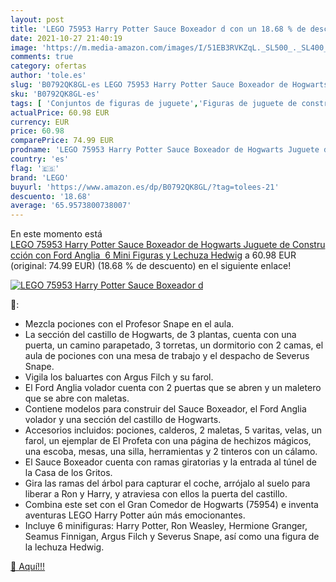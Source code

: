 ```yaml
---
layout: post
title: 'LEGO 75953 Harry Potter Sauce Boxeador d con un 18.68 % de descuento'
date: 2021-10-27 21:40:19
image: 'https://m.media-amazon.com/images/I/51EB3RVKZqL._SL500_._SL400_.jpg'
comments: true
category: ofertas
author: 'tole.es'
slug: 'B0792QK8GL-es LEGO 75953 Harry Potter Sauce Boxeador de Hogwarts Juguete...'
sku: 'B0792QK8GL-es'
tags: [ 'Conjuntos de figuras de juguete','Figuras de juguete de construcción','Juegos de construcción para niños','Juguetes','Juguetes y juegos','Muñecos y figuras','Sets de construcción','lego', ]
actualPrice: 60.98 EUR
currency: EUR
price: 60.98
comparePrice: 74.99 EUR
prodname: 'LEGO 75953 Harry Potter Sauce Boxeador de Hogwarts Juguete de Construcción con Ford Anglia  6 Mini Figuras y Lechuza Hedwig'
country: 'es'
flag: '🇪🇸'
brand: 'LEGO'
buyurl: 'https://www.amazon.es/dp/B0792QK8GL/?tag=tolees-21'
descuento: '18.68'
average: '65.9573800738007'
---
```


En este momento está [LEGO 75953 Harry Potter Sauce Boxeador de Hogwarts Juguete de Construcción con Ford Anglia  6 Mini Figuras y Lechuza Hedwig](https://www.amazon.es/dp/B0792QK8GL/?tag=tolees-21) a 60.98 EUR (original: 74.99 EUR) (18.68 %  de descuento) en el siguiente enlace!

[![LEGO 75953 Harry Potter Sauce Boxeador d](https://m.media-amazon.com/images/I/51EB3RVKZqL._SL500_._SL400_.jpg)](https://www.amazon.es/dp/B0792QK8GL/?tag=tolees-21)

🔎:

- Mezcla pociones con el Profesor Snape en el aula.
- La sección del castillo de Hogwarts, de 3 plantas, cuenta con una puerta, un camino parapetado, 3 torretas, un dormitorio con 2 camas, el aula de pociones con una mesa de trabajo y el despacho de Severus Snape.
- Vigila los baluartes con Argus Filch y su farol.
- El Ford Anglia volador cuenta con 2 puertas que se abren y un maletero que se abre con maletas.
- Contiene modelos para construir del Sauce Boxeador, el Ford Anglia volador y una sección del castillo de Hogwarts.
- Accesorios incluidos: pociones, calderos, 2 maletas, 5 varitas, velas, un farol, un ejemplar de El Profeta con una página de hechizos mágicos, una escoba, mesas, una silla, herramientas y 2 tinteros con un cálamo.
- El Sauce Boxeador cuenta con ramas giratorias y la entrada al túnel de la Casa de los Gritos.
- Gira las ramas del árbol para capturar el coche, arrójalo al suelo para liberar a Ron y Harry, y atraviesa con ellos la puerta del castillo.
- Combina este set con el Gran Comedor de Hogwarts (75954) e inventa aventuras LEGO Harry Potter aún más emocionantes.
- Incluye 6 minifiguras: Harry Potter, Ron Weasley, Hermione Granger, Seamus Finnigan, Argus Filch y Severus Snape, así como una figura de la lechuza Hedwig.

[🛒 Aquí!!!](https://www.amazon.es/dp/B0792QK8GL/?tag=tolees-21)
